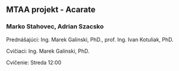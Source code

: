 ## MTAA projekt - Acarate

### Marko Stahovec, Adrian Szacsko

Prednášajúci: Ing. Marek Galinski, PhD., prof. Ing. Ivan Kotuliak, PhD.

Cvičiaci: Ing. Marek Galinski, PhD.

Cvičenie: Streda 12:00
